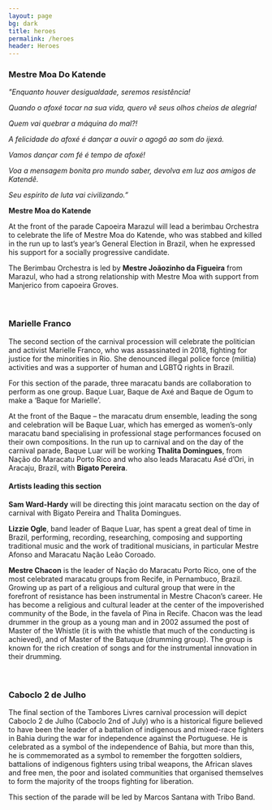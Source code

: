 ```yaml
---
layout: page
bg: dark
title: heroes
permalink: /heroes
header: Heroes
---
```

### Mestre Moa Do Katende
*"Enquanto houver desigualdade, seremos resistência!*

*Quando o afoxé tocar na sua vida, quero vê seus olhos cheios de alegria!*

*Quem vai quebrar a máquina do mal?!*

*A felicidade do afoxé é dançar a ouvir o agogô ao som do ijexá.*

*Vamos dançar com fé é tempo de afoxé!*

*Voa a mensagem bonita pro mundo saber, devolva em luz aos amigos de Katendê.*

*Seu espírito de luta vai civilizando.”*

<p class="text-right"><strong>Mestre Moa do Katende</strong></p>


At the front of the parade Capoeira Marazul will lead a berimbau Orchestra to
celebrate the life of Mestre Moa do Katende, who was stabbed and killed in the run up
to last’s year’s General Election in Brazil, when he expressed his support for a socially progressive candidate.

The Berimbau Orchestra is led by **Mestre Joãozinho da Figueira** from Marazul,
who had a strong relationship with Mestre Moa with support from Manjerico
from capoeira Groves.
<br/> <br/> <br/>

### Marielle Franco
The second section of the carnival procession will celebrate
the politician and activist Marielle Franco, who was assassinated in 2018,
fighting for justice for the minorities in Rio.
She denounced illegal police force (militia)  activities and was a
supporter of human and LGBTQ rights in Brazil.

For this section of the parade, three maracatu bands are collaboration
to perform as one group. Baque Luar, Baque de Axé and Baque de Ogum
to make a ‘Baque for Marielle’.

At the front of the Baque – the maracatu drum ensemble, leading the song
and celebration will be Baque Luar, which has emerged as  women’s-only
maracatu band specialising in professional stage performances focused on their own compositions.
In the run up to carnival and on the day of the carnival parade, Baque Luar will be working
**Thalita Domingues**, from Nação do Maracatu Porto Rico and who also leads Maracatu Asé d’Ori,
in Aracaju, Brazil, with **Bigato Pereira**.

#### Artists leading this section

**Sam Ward-Hardy** will be directing this joint maracatu section on the day of carnival with Bigato Pereira and Thalita Domingues.

**Lizzie Ogle**, band leader of Baque Luar,  has spent a great deal of time in Brazil, performing, recording, researching, composing and supporting traditional music and the work of traditional musicians, in particular Mestre Afonso and Maracatu Nação Leão Coroado.

**Mestre Chacon** is the leader of Nação do Maracatu Porto Rico, one of the most celebrated maracatu groups from Recife, in Pernambuco, Brazil.  
Growing up as part of a religious and cultural group that were in the forefront of resistance has been instrumental in Mestre Chacon’s career. He has become a religious and cultural leader at the center of the impoverished community of the Bode, in the favela of Pina in Recife.
Chacon was the lead drummer in the group as a young man and in 2002 assumed the post of Master of the Whistle (it is with the whistle that much of the conducting is achieved), and of Master of the Batuque (drumming group). The group is known for the rich creation of songs and for the instrumental innovation in their drumming.
<br/> <br/> <br/>

### Caboclo 2 de Julho
The final section of the Tambores Livres carnival procession will depict
Caboclo 2 de Julho (Caboclo 2nd of July) who is a historical figure believed
to have been the leader of a battalion of indigenous and mixed-race fighters in
Bahia during the war for independence against the Portuguese.
He is celebrated as a symbol of the independence of Bahia, but more than this,
he is commemorated as a symbol to remember the forgotten soldiers,
battalions of indigenous fighters using tribal weapons, the African slaves and free men,
the poor and isolated communities that organised themselves to form the majority
of the troops fighting for liberation.

This section of the parade will be led by Marcos Santana with Tribo Band.
<br/> <br/> <br/>
